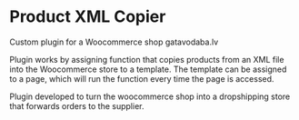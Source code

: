 
# Product XML Copier

Custom plugin for a Woocommerce shop gatavodaba.lv

Plugin works by assigning function that copies products from an XML file into the Woocommerce store to a template. The template can be assigned to a page, which will run the function every time the page is accessed.

Plugin developed to turn the woocommerce shop into a dropshipping store that forwards orders to the supplier.

